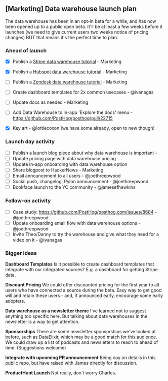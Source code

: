 ## [Marketing] Data warehouse launch plan

The data warehouse has been in an opt-in beta for a while, and has now been opened up to a public open beta. It'll be at least a few weeks before it launches (we need to give current users two weeks notice of pricing changes) BUT that means it's the perfect time to plan. 

### Ahead of launch

- [x] Publish a [Stripe data warehouse tutorial](https://github.com/PostHog/posthog.com/issues/8662) - Marketing
- [x] Publish a [Hubspot data warehouse tutorial](https://github.com/PostHog/posthog.com/issues/8664) - Marketing
- [ ] Publish a [Zendesk data warehouse tutorial](https://github.com/PostHog/posthog.com/issues/8663) - Marketing
- [ ] Create dashboard templates for 2x common usecases - @ivanagas
- [ ] Update docs as needed - Marketing
- [ ] Add Data Warehouse to in-app 'Explore the docs' menu - https://github.com/PostHog/posthog/pull/22715
- [x] Key art - @lottiecoxon (we have some already, open to new though)


### Launch day activity

- [ ] Publish a launch blog piece about why data warehouse is important - 
- [ ] Update pricing page with data warehouse pricing
- [ ] Update in-app onboarding with data warehouse option
- [ ] Share blogpost to HackerNews - Marketing
- [ ] Email announcement to all users - @joethreepwood
- [ ] Social push, changelog, Pylon announcement - @joethreepwood
- [ ] Bookface launch to the YC community - @jamesefhawkins 

### Follow-on activity

- [ ] Case study: https://github.com/PostHog/posthog.com/issues/8684 - @joethreepwood
- [ ] Update onboarding email flow with data warehouse options - @joethreepwood
- [ ] Invite Theo/Danny to try the warehouse and give what they need for a video on it - @ivanagas

### Bigger ideas

**Dashboard Templates**
Is it possible to create dashboard templates that integrate with our integrated sources? E.g. a dashboard for getting Stripe data. 

**Discount Pricing**
We could offer discounted pricing for the first year to all users who have connected a source during the beta. Easy way to get good will and retain these users - and, if announced early, encourage some early adopters. 

**Data warehouse as a newsletter theme**
I've learned not to suggest anything too specific here. But talking about data warehouses in the newsletter is a way to get attention.  

**Sponsorships**
There are some newsletter sponsorships we've looked at before, such as DataElixir, which may be a good match for this audience. We could draw up a list of podcasts and newsletters to reach to ahead of time. (Suggestions welcome)

**Integrate with upcoming PR announcement**
Being coy on details in this public repo, but have raised with James directly for discussion. 

**ProductHunt Launch**
Not really, don't worry Charles. 
